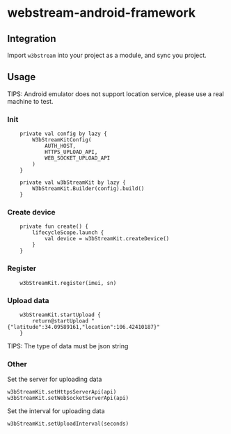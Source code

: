 # webstream-android-framework

## Integration
Import `w3bstream` into your project as a module, and sync you project.


## Usage
TIPS: Android emulator does not support location service, please use a real machine to test.

### Init

```
    private val config by lazy {
        W3bStreamKitConfig(
            AUTH_HOST,
            HTTPS_UPLOAD_API,
            WEB_SOCKET_UPLOAD_API
        )
    }

    private val w3bStreamKit by lazy {
        W3bStreamKit.Builder(config).build()
    }
```


### Create device
```
    private fun create() {
        lifecycleScope.launch {
            val device = w3bStreamKit.createDevice()
        }
    }

```

### Register
```
    w3bStreamKit.register(imei, sn)
```

### Upload data
```
	w3bStreamKit.startUpload {
	    return@startUpload "{"latitude":34.09589161,"location":106.42410187}"
	}
```
TIPS: The type of data must be json string

### Other
Set the server for uploading data
```
w3bStreamKit.setHttpsServerApi(api)
w3bStreamKit.setWebSocketServerApi(api)
```

Set the interval for uploading data
```
w3bStreamKit.setUploadInterval(seconds)
```
